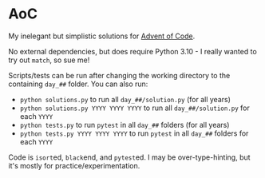 # AoC

My inelegant but simplistic solutions for [Advent of Code](https://adventofcode.com).

No external dependencies, but does require Python 3.10 - I really wanted to try out `match`, so sue me!

Scripts/tests can be run after changing the working directory to the containing `day_##` folder.  You can also run:

* `python solutions.py` to run all `day_##/solution.py` (for all years)
* `python solutions.py YYYY YYYY YYYY` to run all `day_##/solution.py` for each `YYYY`
* `python tests.py` to run `pytest` in all `day_##` folders (for all years)
* `python tests.py YYYY YYYY YYYY` to run `pytest` in all `day_##` folders for each `YYYY`

Code is `isort`ed, `black`end, and `pytest`ed.  I may be over-type-hinting, but it's mostly for practice/experimentation.
